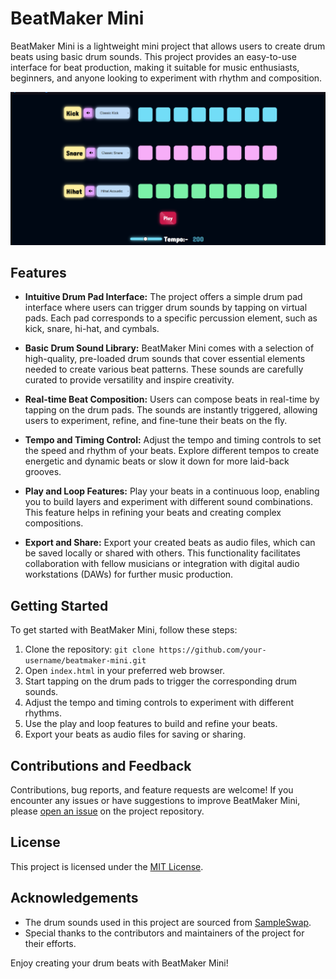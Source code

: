 # BeatMaker Mini

BeatMaker Mini is a lightweight mini project that allows users to create drum beats using basic drum sounds. This project provides an easy-to-use interface for beat production, making it suitable for music enthusiasts, beginners, and anyone looking to experiment with rhythm and composition.

![BeatMaker Mini Screenshot](/screenshot.png)

## Features

- **Intuitive Drum Pad Interface:** The project offers a simple drum pad interface where users can trigger drum sounds by tapping on virtual pads. Each pad corresponds to a specific percussion element, such as kick, snare, hi-hat, and cymbals.

- **Basic Drum Sound Library:** BeatMaker Mini comes with a selection of high-quality, pre-loaded drum sounds that cover essential elements needed to create various beat patterns. These sounds are carefully curated to provide versatility and inspire creativity.

- **Real-time Beat Composition:** Users can compose beats in real-time by tapping on the drum pads. The sounds are instantly triggered, allowing users to experiment, refine, and fine-tune their beats on the fly.

- **Tempo and Timing Control:** Adjust the tempo and timing controls to set the speed and rhythm of your beats. Explore different tempos to create energetic and dynamic beats or slow it down for more laid-back grooves.

- **Play and Loop Features:** Play your beats in a continuous loop, enabling you to build layers and experiment with different sound combinations. This feature helps in refining your beats and creating complex compositions.

- **Export and Share:** Export your created beats as audio files, which can be saved locally or shared with others. This functionality facilitates collaboration with fellow musicians or integration with digital audio workstations (DAWs) for further music production.

## Getting Started

To get started with BeatMaker Mini, follow these steps:

1. Clone the repository: `git clone https://github.com/your-username/beatmaker-mini.git`
2. Open `index.html` in your preferred web browser.
3. Start tapping on the drum pads to trigger the corresponding drum sounds.
4. Adjust the tempo and timing controls to experiment with different rhythms.
5. Use the play and loop features to build and refine your beats.
6. Export your beats as audio files for saving or sharing.

## Contributions and Feedback

Contributions, bug reports, and feature requests are welcome! If you encounter any issues or have suggestions to improve BeatMaker Mini, please [open an issue](https://github.com/your-username/beatmaker-mini/issues) on the project repository.

## License

This project is licensed under the [MIT License](LICENSE).

## Acknowledgements

- The drum sounds used in this project are sourced from [SampleSwap](https://sampleswap.org/).
- Special thanks to the contributors and maintainers of the project for their efforts.

Enjoy creating your drum beats with BeatMaker Mini!
